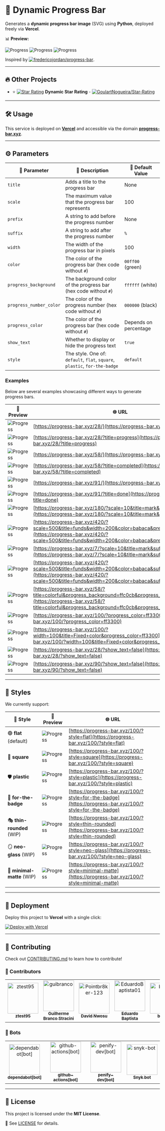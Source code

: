 # 🚀 Dynamic Progress Bar

Generates a **dynamic progress bar image** (SVG) using **Python**, deployed freely via **Vercel**.

📊 **Preview:**

![Progress](https://progress-bar.xyz/25/) ![Progress](https://progress-bar.xyz/50/) ![Progress](https://progress-bar.xyz/100/)

Inspired by [![fredericojordan/progress-bar](https://img.shields.io/badge/fredericojordan%2Fprogress--bar-black?style=flat&logo=github)](https://github.com/fredericojordan/progress-bar).

---

## 🔥 Other Projects

- ⭐ [![Star Rating](https://starrating-beta.vercel.app/5.0/)](https://github.com/GoulartNogueira/Star-Rating) **Dynamic Star Rating** - [![GoulartNogueira/Star-Rating](https://img.shields.io/badge/GoulartNogueira%2FStar--Rating-black?style=flat&logo=github)](https://github.com/GoulartNogueira/Star-Rating)

---

## 🛠️ Usage

This service is deployed on **[Vercel](https://vercel.com)** and accessible via the domain **[progress-bar.xyz](https://progress-bar.xyz)**.

---

## ⚙️ Parameters

| 🔧 Parameter            | 📜 Description                                                             | 🎯 Default Value      |
| ----------------------- | -------------------------------------------------------------------------- | --------------------- |
| `title`                 | Adds a title to the progress bar                                           | None                  |
| `scale`                 | The maximum value that the progress bar represents                         | 100                   |
| `prefix`                | A string to add before the progress number                                 | None                  |
| `suffix`                | A string to add after the progress number                                  | `%`                   |
| `width`                 | The width of the progress bar in pixels                                    | 100                   |
| `color`                 | The color of the progress bar (hex code without `#`)                       | `00ff00` (green)      |
| `progress_background`   | The background color of the progress bar (hex code without `#`)            | `ffffff` (white)      |
| `progress_number_color` | The color of the progress number (hex code without `#`)                    | `000000` (black)      |
| `progress_color`        | The color of the progress bar (hex code without `#`)                       | Depends on percentage |
| `show_text`             | Whether to display or hide the progress text                               | `true`                |
| `style`                 | The style. One of: `default`, `flat`, `square`, `plastic`, `for-the-badge` | `default`             |

### Examples

Below are several examples showcasing different ways to generate progress bars.

| 📌 Preview                                                                                                    | 🌐 URL                                                                                                                                                                                               |
| ------------------------------------------------------------------------------------------------------------- | ---------------------------------------------------------------------------------------------------------------------------------------------------------------------------------------------------- |
| ![Progress](https://progress-bar.xyz/28/)                                                                     | [https://progress-bar.xyz/28/](https://progress-bar.xyz/28/)                                                                                                                                         |
| ![Progress](https://progress-bar.xyz/28/?title=progress)                                                      | [https://progress-bar.xyz/28/?title=progress](https://progress-bar.xyz/28/?title=progress)                                                                                                           |
| ![Progress](https://progress-bar.xyz/58/)                                                                     | [https://progress-bar.xyz/58/](https://progress-bar.xyz/58/)                                                                                                                                         |
| ![Progress](https://progress-bar.xyz/58/?title=completed)                                                     | [https://progress-bar.xyz/58/?title=completed](https://progress-bar.xyz/58/?title=completed)                                                                                                         |
| ![Progress](https://progress-bar.xyz/91/)                                                                     | [https://progress-bar.xyz/91/](https://progress-bar.xyz/91/)                                                                                                                                         |
| ![Progress](https://progress-bar.xyz/91/?title=done)                                                          | [https://progress-bar.xyz/91/?title=done](https://progress-bar.xyz/91/?title=done)                                                                                                                   |
| ![Progress](https://progress-bar.xyz/180/?scale=10&title=mark&prefix=R$&suffix=)                              | [https://progress-bar.xyz/180/?scale=10&title=mark&prefix=R$&suffix=](https://progress-bar.xyz/180/?scale=10&title=mark&prefix=R$&suffix=)                                                           |
| ![Progress](https://progress-bar.xyz/420/?scale=500&title=funds&width=200&color=babaca&prefix=R$&suffix=)     | [https://progress-bar.xyz/420/?scale=500&title=funds&width=200&color=babaca&prefix=R$&suffix=](https://progress-bar.xyz/420/?scale=500&title=funds&width=200&color=babaca&prefix=R$&suffix=)         |
| ![Progress](https://progress-bar.xyz/7/?scale=10&title=mark&suffix=X)                                         | [https://progress-bar.xyz/7/?scale=10&title=mark&suffix=X](https://progress-bar.xyz/7/?scale=10&title=mark&suffix=X)                                                                                 |
| ![Progress](https://progress-bar.xyz/420/?scale=500&title=funds&width=200&color=babaca&suffix=$)              | [https://progress-bar.xyz/420/?scale=500&title=funds&width=200&color=babaca&suffix=$](https://progress-bar.xyz/420/?scale=500&title=funds&width=200&color=babaca&suffix=$)                           |
| ![Progress](https://progress-bar.xyz/58/?title=colorful&progress_background=ffc0cb&progress_number_color=000) | [https://progress-bar.xyz/58/?title=colorful&progress_background=ffc0cb&progress_number_color=000](https://progress-bar.xyz/58/?title=colorful&progress_background=ffc0cb&progress_number_color=000) |
| ![Progress](https://progress-bar.xyz/100/?progress_color=ff3300)                                              | [https://progress-bar.xyz/100/?progress_color=ff3300](https://progress-bar.xyz/100/?progress_color=ff3300)                                                                                             |
| ![Progress](https://progress-bar.xyz/100/?width=100&title=Fixed+color&progress_color=ff3300)                  | [https://progress-bar.xyz/100/?width=100&title=Fixed+color&progress_color=ff3300](https://progress-bar.xyz/100/?width=100&title=Fixed+color&progress_color=ff3300)                                     |
| ![Progress](https://progress-bar.xyz/28/?show_text=false)                                                     | [https://progress-bar.xyz/28/?show_text=false](https://progress-bar.xyz/28/?show_text=false)                                                                                                         |
| ![Progress](https://progress-bar.xyz/90/?show_text=false)                                                     | [https://progress-bar.xyz/90/?show_text=false](https://progress-bar.xyz/90/?show_text=false)                                                                                                         |

---

## 🎨 Styles

We currently support:

| 🎨 Style              | 📌 Preview                                                     | 🌐 URL                                                                                                 |
| --------------------- | -------------------------------------------------------------- | ------------------------------------------------------------------------------------------------------ |
| 🟢 **flat** (default) | ![Progress](https://progress-bar.xyz/100/?style=flat)          | [https://progress-bar.xyz/100/?style=flat](https://progress-bar.xyz/100/?style=flat)                   |
| 🔲 **square**         | ![Progress](https://progress-bar.xyz/100/?style=square)        | [https://progress-bar.xyz/100/?style=square](https://progress-bar.xyz/100/?style=square)               |
| 🛡️ **plastic**        | ![Progress](https://progress-bar.xyz/100/?style=plastic)       | [https://progress-bar.xyz/100/?style=plastic](https://progress-bar.xyz/100/?style=plastic)             |
| 🔖 **for-the-badge**  | ![Progress](https://progress-bar.xyz/100/?style=for-the-badge) | [https://progress-bar.xyz/100/?style=for-the-badge](https://progress-bar.xyz/100/?style=for-the-badge) |
| 🎭 **thin-rounded** (WIP) | ![Progress](https://progress-bar.xyz/100/?style=thin-rounded)  | [https://progress-bar.xyz/100/?style=thin-rounded](https://progress-bar.xyz/100/?style=thin-rounded)   |
| 🪞 **neo-glass** (WIP) | ![Progress](https://progress-bar.xyz/100/?style=neo-glass)     | [https://progress-bar.xyz/100/?style=neo-glass](https://progress-bar.xyz/100/?style=neo-glass)         |
| 🎨 **minimal-matte** (WIP) | ![Progress](https://progress-bar.xyz/100/?style=minimal-matte) | [https://progress-bar.xyz/100/?style=minimal-matte](https://progress-bar.xyz/100/?style=minimal-matte) |

---

## 🚀 Deployment

Deploy this project to **Vercel** with a single click:

[![Deploy with Vercel](https://vercel.com/button)](https://vercel.com/import/project?template=https://github.com/guibranco/progressbar)

---

## 🤝 Contributing

Check out [CONTRIBUTING.md](CONTRIBUTING.md) to learn how to contribute!

### 👥 Contributors

<!-- readme: collaborators,contributors,snyk-bot/- -start -->
<table>
	<tbody>
		<tr>
            <td align="center">
                <a href="https://github.com/ztest95">
                    <img src="https://avatars.githubusercontent.com/u/110767420?v=4" width="100;" alt="ztest95"/>
                    <br />
                    <sub><b>ztest95</b></sub>
                </a>
            </td>
            <td align="center">
                <a href="https://github.com/guibranco">
                    <img src="https://avatars.githubusercontent.com/u/3362854?v=4" width="100;" alt="guibranco"/>
                    <br />
                    <sub><b>Guilherme Branco Stracini</b></sub>
                </a>
            </td>
            <td align="center">
                <a href="https://github.com/Pointbr8ker-123">
                    <img src="https://avatars.githubusercontent.com/u/153815372?v=4" width="100;" alt="Pointbr8ker-123"/>
                    <br />
                    <sub><b>David Nwosu</b></sub>
                </a>
            </td>
            <td align="center">
                <a href="https://github.com/EduardoBaptista01">
                    <img src="https://avatars.githubusercontent.com/u/65791384?v=4" width="100;" alt="EduardoBaptista01"/>
                    <br />
                    <sub><b>Eduardo Baptista</b></sub>
                </a>
            </td>
            <td align="center">
                <a href="https://github.com/bhosley">
                    <img src="https://avatars.githubusercontent.com/u/22378319?v=4" width="100;" alt="bhosley"/>
                    <br />
                    <sub><b>bhosley</b></sub>
                </a>
            </td>
		</tr>
	<tbody>
</table>
<!-- readme: collaborators,contributors,snyk-bot/- -end -->

### 🤖 Bots

<!-- readme: bots,snyk-bot -start -->
<table>
	<tbody>
		<tr>
            <td align="center">
                <a href="https://github.com/dependabot[bot]">
                    <img src="https://avatars.githubusercontent.com/in/29110?v=4" width="100;" alt="dependabot[bot]"/>
                    <br />
                    <sub><b>dependabot[bot]</b></sub>
                </a>
            </td>
            <td align="center">
                <a href="https://github.com/github-actions[bot]">
                    <img src="https://avatars.githubusercontent.com/in/15368?v=4" width="100;" alt="github-actions[bot]"/>
                    <br />
                    <sub><b>github-actions[bot]</b></sub>
                </a>
            </td>
            <td align="center">
                <a href="https://github.com/penify-dev[bot]">
                    <img src="https://avatars.githubusercontent.com/in/399279?v=4" width="100;" alt="penify-dev[bot]"/>
                    <br />
                    <sub><b>penify-dev[bot]</b></sub>
                </a>
            </td>
            <td align="center">
                <a href="https://github.com/snyk-bot">
                    <img src="https://avatars.githubusercontent.com/u/19733683?v=4" width="100;" alt="snyk-bot"/>
                    <br />
                    <sub><b>Snyk bot</b></sub>
                </a>
            </td>
		</tr>
	<tbody>
</table>
<!-- readme: bots,snyk-bot -end -->

---

## 📜 License

This project is licensed under the **MIT License**.

📄 See [LICENSE](LICENSE) for details.
